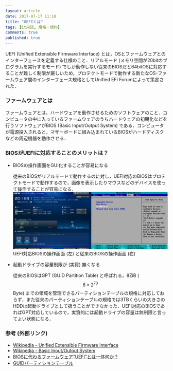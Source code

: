 ```yaml
---
layout: article
date: 2017-07-17 11:18
title: "UEFIとは"
tags: [it用語, 規格・規約]
comments: true
published: true
---
```


UEFI (Unified Extensible Firmware Interface) とは，OSとファームウェアとのインターフェースを定義する仕様のこと．リアルモード (メモリ空間が20bitのプログラムを実行するモード) でしか動作しない従来のBIOSだと64bitOSに対応することが難しく制限が厳しいため，プロテクトモードで動作する新たなOS-ファームウェア間のインターフェース規格としてUnified EFI Forumによって策定された．

### ファームウェアとは

ファームウェアとは，ハードウェアを動作させるためのソフトウェアのこと．コンピュータの中に入っているファームウェアのうちハードウェアの初期化などを行うソフトウェアがBIOS (Basic Input/Output System) である．コンピュータが電源投入されると，マザーボードに組み込まれているBIOSがハードディスクなどの周辺機器を動作させる．

### BIOSがUEFIに対応することのメリットは？

- BIOSの操作画面をGUI化することが容易になる

    従来のBIOSがリアルモードで動作するのに対し，UEFI対応のBIOSはプロテクトモードで動作するので，画像を表示したりマウスなどのデバイスを使って操作することが容易になる．
    ![UEFI vs legacy BIOS](/assets/images/word/uefi/2017-07-17.png)
    UEFI対応BIOSの操作画面 (左) と従来のBIOSの操作画面 (右)


- 起動ドライブの容量制限が (実質) 無くなる

    従来のBIOSはGPT (GUID Partition Table) と呼ばれる，8ZiB ($$8 \times 2^{70}$$Byte) までの領域を管理できるパーティションテーブルの規格に対応しておらず，また従来のパーティションテーブルの規格では3TBくらいの大きさのHDDは起動ドライブとして扱うことができなかった．UEFI対応のBIOSであればGPT対応しているので，実質的には起動ドライブの容量は無制限と言ってよい状態になる．



### 参考 (外部リンク)
- [Wikipedia - Unified Extensible Firmware Interface](https://ja.wikipedia.org/wiki/Unified_Extensible_Firmware_Interface)
- [Wikipedia - Basic Input/Output System](https://ja.wikipedia.org/wiki/Basic_Input/Output_System)
- [BIOSに代わるファームウェア“UEFI”とは一体何か？](http://www.dosv.jp/feature/1103/17.htm)
- [GUIDパーティションテーブル](https://ja.wikipedia.org/wiki/GUID%E3%83%91%E3%83%BC%E3%83%86%E3%82%A3%E3%82%B7%E3%83%A7%E3%83%B3%E3%83%86%E3%83%BC%E3%83%96%E3%83%AB)
